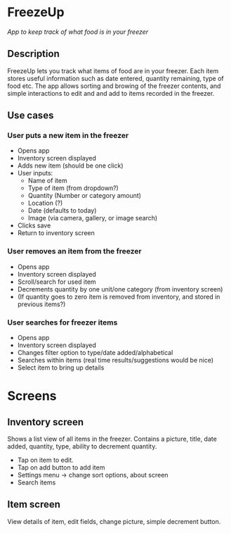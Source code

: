# FreezeUp

*App to keep track of what food is in your freezer*

## Description

FreezeUp lets you track what items of food are in your freezer. Each item stores useful information such as date entered, quantity remaining, type of food etc. The app allows sorting and browing of the freezer contents, and simple interactions to edit and and add to items recorded in the freezer.

## Use cases

### User puts a new item in the freezer

- Opens app
- Inventory screen displayed
- Adds new item (should be one click)
- User inputs:
    + Name of item
    + Type of item (from dropdown?)
    + Quantity (Number or category amount)
    + Location (?)
    + Date (defaults to today)
    + Image (via camera, gallery, or image search)
- Clicks save
- Return to inventory screen

### User removes an item from the freezer

- Opens app
- Inventory screen displayed
- Scroll/search for used item
- Decrements quantity by one unit/one category (from inventory screen)
- (If quantity goes to zero item is removed from inventory, and stored in previous items?)

### User searches for freezer items

- Opens app
- Inventory screen displayed
- Changes filter option to type/date added/alphabetical
- Searches within items (real time results/suggestions would be nice)
- Select item to bring up details

# Screens

## Inventory screen

Shows a list view of all items in the freezer. Contains a picture, title, date added, quantity, type, ability to decrement quantity. 
- Tap on item to edit.
- Tap on add button to add item
- Settings menu -> change sort options, about screen
- Search items

## Item screen

View details of item, edit fields, change picture, simple decrement button.
